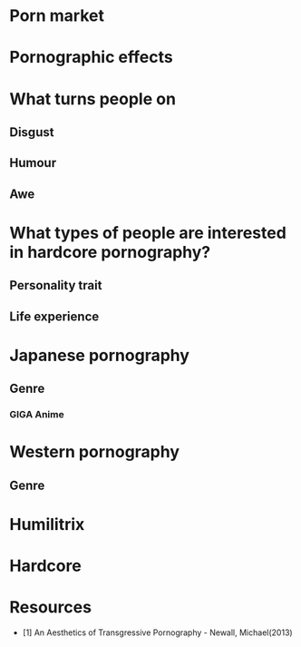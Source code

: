 # Porn market

# Pornographic effects

# What turns people on
## Disgust
## Humour
## Awe

# What types of people are interested in hardcore pornography?
## Personality trait
## Life experience
# Japanese pornography
## Genre
### GIGA Anime
# Western pornography
## Genre
# Humilitrix
# Hardcore

# Resources
- \[1\]  An Aesthetics of Transgressive Pornography - Newall, Michael(2013)

